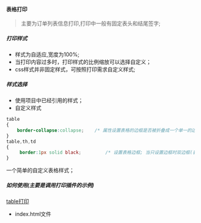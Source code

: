 #### 表格打印
> 主要为订单列表信息打印,打印中一般有固定表头和结尾签字;

##### 打印样式
- 样式为自适应,宽度为100%;
- 当打印内容过多时，打印样式的比例缩放可以选择自定义；
- css样式并非固定样式，可按照打印需求自定义样式;

##### 样式选择
- 使用项目中已经引用的样式；
- 自定义样式

```css
table
{
    border-collapse:collapse;    /* 属性设置表格的边框是否被折叠成一个单一的边框或隔开 */
}
table,th,td
{
	 border:1px solid black;         /* 设置表格边框; 当只设置边框时双边框(表和th/ td元素有独立的边界)) */  
}
```
一个简单的自定义表格样式；

##### 如何使用(主要是调用打印插件的示例)
[table打印](https://github.com/fanmucc/printTable) 
- index.html文件